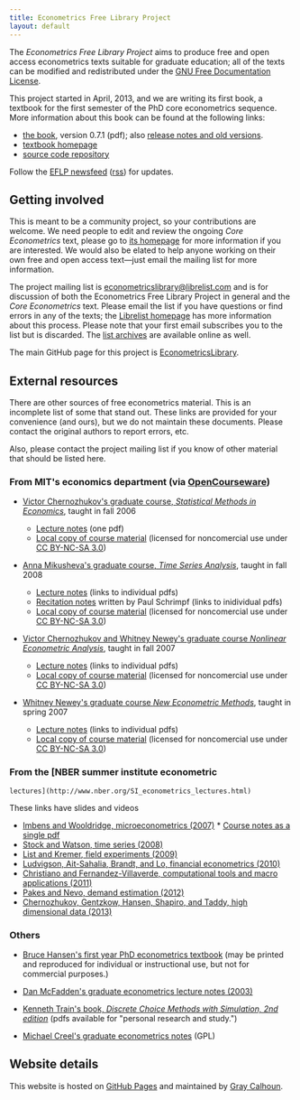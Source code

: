 ```yaml
---
title: Econometrics Free Library Project
layout: default
---
```


[pdf]: https://github.com/EconometricsLibrary/core/releases/download/v0.7.1/core_econometrics.pdf
[old]: https://github.com/EconometricsLibrary/core/releases
[FDL]: http://www.gnu.org/copyleft/fdl.html
[git-core]: https://github.com/EconometricsLibrary/core

The *Econometrics Free Library Project* aims to produce free and open
access econometrics texts suitable for graduate education; all of the
texts can be modified and redistributed under the
[GNU Free Documentation License][FDL].

This project started in April, 2013, and we are writing its first
book, a textbook for the first semester of the PhD core econometrics
sequence.  More information about this book can be found at the
following links:

* [the book][pdf], version 0.7.1 (pdf); also [release notes and old
  versions][old].
* [textbook homepage](/core)
* [source code repository][git-core]

Follow the [EFLP newsfeed](/blog) ([<ac>rss</ac>](/rss.xml)) for
updates.

Getting involved
----------------

This is meant to be a community project, so your contributions are
welcome.  We need people to edit and review the ongoing *Core
Econometrics* text, please go to [its homepage](/core) for more
information if you are interested.  We would also be elated to help
anyone working on their own free and open access text—just email the
mailing list for more information.

The project mailing list is <econometricslibrary@librelist.com> and is
for discussion of both the Econometrics Free Library Project in
general and the *Core Econometrics* text.  Please email the list if you
have questions or find errors in any of the texts; the [Librelist
homepage][i] has more information about this process.  Please note
that your first email subscribes you to the list but is discarded.
The [list archives][j] are available online as well.

The main GitHub page for this project is [EconometricsLibrary][k].

[i]: http://librelist.com
[j]: http://librelist.com/browser/econometricslibrary
[k]: https://github.com/EconometricsLibrary

External resources
------------------

There are other sources of free econometrics material. This is an
incomplete list of some that stand out. These links are provided for
your convenience (and ours), but we do not maintain these
documents. Please contact the original authors to report errors, etc.

Also, please contact the project mailing list if you know of other
material that should be listed here.

[NC]: http://creativecommons.org/licenses/by-nc-sa/3.0/us/

### From MIT's economics department (via [OpenCourseware](http://ocw.mit.edu/courses/economics))

* [Victor Chernozhukov's graduate course, *Statistical Methods in
  Economics*][a1], taught in fall 2006
    * [Lecture notes][a2] (one pdf)
    * [Local copy of course material][a3] (licensed for noncomercial
      use under [CC BY-NC-SA 3.0][NC])

* [Anna Mikusheva's graduate course, *Time Series Analysis*][a4],
  taught in fall 2008

    * [Lecture notes][a5] (links to individual pdfs)
    * [Recitation notes][a6] written by Paul Schrimpf (links to
      inidividual pdfs)
    * [Local copy of course material][a7] (licensed for noncomercial
      use under [CC BY-NC-SA 3.0][NC])

* [Victor Chernozhukov and Whitney Newey's graduate course *Nonlinear
  Econometric Analysis*][a8], taught in fall 2007

    * [Lecture notes][a9] (links to individual pdfs)
    * [Local copy of course material][a10] (licensed for
      noncomercial use under [CC BY-NC-SA 3.0][NC])

* [Whitney Newey's graduate course *New Econometric Methods*][a11],
  taught in spring 2007

    * [Lecture notes][a12] (links to individual pdfs)
    * [Local copy of course material][a13] (licensed for
      noncomercial use under [CC BY-NC-SA 3.0][NC])

[a1]: http://ocw.mit.edu/courses/economics/14-381-statistical-method-in-economics-fall-2006/
[a2]: http://ocw.mit.edu/courses/economics/14-381-statistical-method-in-economics-fall-2006/lecture-notes/notes_part_2.pdf
[a3]: /core/dl/14-381-fall-2006.zip

[a4]: http://ocw.mit.edu/courses/economics/14-384-time-series-analysis-fall-2008/
[a5]: http://ocw.mit.edu/courses/economics/14-384-time-series-analysis-fall-2008/lecture-notes
[a6]: http://ocw.mit.edu/courses/economics/14-384-time-series-analysis-fall-2008/recitations/
[a7]: /core/dl/14-384-fall-2008.zip

[a8]: http://ocw.mit.edu/courses/economics/14-385-nonlinear-econometric-analysis-fall-2007/
[a9]: http://ocw.mit.edu/courses/economics/14-385-nonlinear-econometric-analysis-fall-2007/lecture-notes
[a10]: /core/dl/14-385-fall-2007.zip

[a11]: http://ocw.mit.edu/courses/economics/14-386-new-econometric-methods-spring-2007/
[a12]: http://ocw.mit.edu/courses/economics/14-386-new-econometric-methods-spring-2007/readings/
[a13]: /core/dl/14-386-spring-2007.zip


### From the [NBER summer institute econometric
    lectures](http://www.nber.org/SI_econometrics_lectures.html)

These links have slides and videos

* [Imbens and Wooldridge, microeconometrics (2007)][d1]
      * [Course notes as a single pdf][d2]
* [Stock and Watson, time series (2008)][d3]
* [List and Kremer, field experiments (2009)][d4]
* [Ludvigson, Ait-Sahalia, Brandt, and Lo, financial econometrics (2010)][d5]
* [Christiano and Fernandez-Villaverde, computational tools and macro applications (2011)][d6]
* [Pakes and Nevo, demand estimation (2012)][d7]
* [Chernozhukov, Gentzkow,  Hansen, Shapiro, and Taddy, high dimensional data (2013)][d8]

[d1]: http://www.nber.org/minicourse3.html
[d2]: http://www.nber.org/WNE/WNEnotes.pdf
[d3]: http://www.nber.org/minicourse_2008.html
[d4]: http://www.streamingmeeting.com/webmeeting/matrixvideo/nber/index.html
[d5]: http://www.nber.org/econometrics_minicourse_2010
[d6]: http://www.nber.org/econometrics_minicourse_2011
[d7]: http://www.nber.org/econometrics_minicourse_2012
[d8]: http://www.nber.org/econometrics_minicourse_2013

### Others

* [Bruce Hansen's first year PhD econometrics textbook][c1] (may be
  printed and reproduced for individual or instructional use, but not
  for commercial purposes.)

* [Dan McFadden's graduate econometrics lecture notes (2003)][c4]

* [Kenneth Train's book, *Discrete Choice Methods with Simulation, 2nd edition*][c3] 
  (pdfs available for "personal research and study.")

* [Michael Creel's graduate econometrics notes][c2] (GPL)

[c1]: http://www.ssc.wisc.edu/~bhansen/econometrics
[c2]: http://pareto.uab.es/mcreel/Econometrics/
[c3]: http://elsa.berkeley.edu/books/choice2.html
[c4]: http://elsa.berkeley.edu/users/mcfadden/e240b_sp03/e240b.html

Website details
---------------

This website is hosted on [GitHub Pages][] and maintained by
[Gray Calhoun][].

[GitHub Pages]: http://pages.github.com/
[Gray Calhoun]: http://gray.clhn.co
